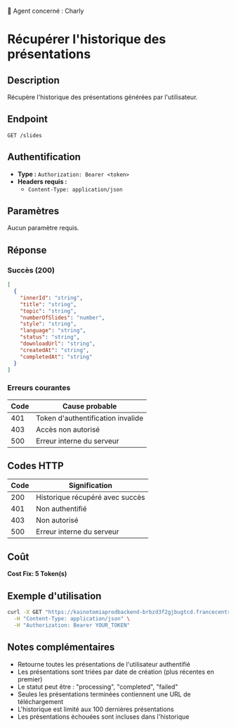 🧠 Agent concerné : Charly
# Récupérer l'historique des présentations

## Description
Récupère l'historique des présentations générées par l'utilisateur.

## Endpoint
```
GET /slides
```

## Authentification
- **Type :** `Authorization: Bearer <token>`
- **Headers requis :**
  - `Content-Type: application/json`

## Paramètres
Aucun paramètre requis.

## Réponse

### Succès (200)
```json
[
  {
    "innerId": "string",
    "title": "string",
    "topic": "string",
    "numberOfSlides": "number",
    "style": "string",
    "language": "string",
    "status": "string",
    "downloadUrl": "string",
    "createdAt": "string",
    "completedAt": "string"
  }
]
```

### Erreurs courantes

| Code | Cause probable |
|------|----------------|
| 401 | Token d'authentification invalide |
| 403 | Accès non autorisé |
| 500 | Erreur interne du serveur |

## Codes HTTP

| Code | Signification |
|------|---------------|
| 200 | Historique récupéré avec succès |
| 401 | Non authentifié |
| 403 | Non autorisé |
| 500 | Erreur interne du serveur |

## Coût
**Cost Fix: 5 Token(s)**

## Exemple d'utilisation

```bash
curl -X GET "https://kainotomiaprodbackend-brbzd3f2gjbugtcd.francecentral-01.azurewebsites.net/slides" \
  -H "Content-Type: application/json" \
  -H "Authorization: Bearer YOUR_TOKEN"
```

## Notes complémentaires
- Retourne toutes les présentations de l'utilisateur authentifié
- Les présentations sont triées par date de création (plus récentes en premier)
- Le statut peut être : "processing", "completed", "failed"
- Seules les présentations terminées contiennent une URL de téléchargement
- L'historique est limité aux 100 dernières présentations
- Les présentations échouées sont incluses dans l'historique 